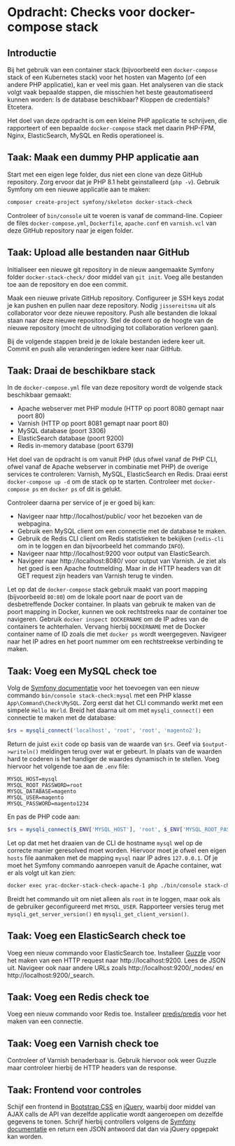 # Opdracht: Checks voor docker-compose stack

## Introductie
Bij het gebruik van een container stack (bijvoorbeeld een `docker-compose` stack of een Kubernetes stack) voor het hosten van Magento (of een andere PHP applicatie), kan er veel mis gaan. Het analyseren van die stack volgt vaak bepaalde stappen, die misschien het beste geautomatiseerd kunnen worden: Is de database beschikbaar? Kloppen de credentials? Etcetera.

Het doel van deze opdracht is om een kleine PHP applicatie te schrijven, die rapporteert of een bepaalde `docker-compose` stack met daarin PHP-FPM, Nginx, ElasticSearch, MySQL en Redis operationeel is.

## Taak: Maak een dummy PHP applicatie aan
Start met een eigen lege folder, dus niet een clone van deze GitHub repository. Zorg ervoor dat je PHP 8.1 hebt geinstalleerd (`php -v`). Gebruik Symfony om een nieuwe applicatie aan te maken:

```bash
composer create-project symfony/skeleton docker-stack-check
```

Controleer of `bin/console` uit te voeren is vanaf de command-line. Copieer de files `docker-compose.yml`, `Dockerfile`, `apache.conf` en `varnish.vcl` van deze GitHub repository naar je eigen folder.

## Taak: Upload alle bestanden naar GitHub
Initialiseer een nieuwe git repository in de nieuw aangemaakte Symfony folder `docker-stack-check/` door middel van `git init`. Voeg alle bestanden toe aan de repository en doe een commit.

Maak een nieuwe private GitHub repository. Configureer je SSH keys zodat je kan pushen en pullen naar deze repository. Nodig `jissereitsma` uit als collaborator voor deze nieuwe repository. Push alle bestanden die lokaal staan naar deze nieuwe repository. Stel de docent op de hoogte van de nieuwe repository (mocht de uitnodiging tot collaboration verloren gaan).

Bij de volgende stappen breid je de lokale bestanden iedere keer uit. Commit en push alle veranderingen iedere keer naar GitHub.

## Taak: Draai de beschikbare stack
In de `docker-compose.yml` file van deze repository wordt de volgende stack beschikbaar gemaakt:

- Apache webserver met PHP module (HTTP op poort 8080 gemapt naar poort 80)
- Varnish (HTTP op poort 8081 gemapt naar poort 80)
- MySQL database (poort 3306)
- ElasticSearch database (poort 9200)
- Redis in-memory database (poort 6379)

Het doel van de opdracht is om vanuit PHP (dus ofwel vanaf de PHP CLI, ofwel vanaf de Apache webserver in combinatie met PHP) de overige services te controleren: Varnish, MySQL, ElasticSearch en Redis. Draai eerst `docker-compose up -d` om de stack op te starten. Controleer met `docker-compose ps` en `docker ps` of dit is gelukt.

Controleer daarna per service of je er goed bij kan:

- Navigeer naar http://localhost/public/ voor het bezoeken van de webpagina.
- Gebruik een MySQL client om een connectie met de database te maken.
- Gebruik de Redis CLI client om Redis statistieken te bekijken (`redis-cli` om in te loggen en dan bijvoorbeeld het commando `INFO`).
- Navigeer naar http://localhost:9200 voor output van ElasticSearch.
- Navigeer naar http://localhost:8080/ voor output van Varnish. Je ziet als het goed is een Apache foutmelding. Maar in de HTTP headers van dit GET request zijn headers van Varnish terug te vinden.

Let op dat de `docker-compose` stack gebruik maakt van poort mapping (bijvoorbeeld `80:80`) om de lokale poort naar de poort van de desbetreffende Docker container. In plaats van gebruik te maken van de poort mapping in Docker, kunnen we ook rechtstreeks naar de container toe navigeren. Gebruik `docker inspect DOCKERNAME` om de IP adres van de containers te achterhalen. Vervang hierbij `DOCKERNAME` met de Docker container name of ID zoals die met `docker ps` wordt weergegeven. Navigeer naar het IP adres en het poort nummer om een rechtstreekse verbinding te maken.

## Taak: Voeg een MySQL check toe
Volg de [Symfony documentatie](https://symfony.com/doc/current/console.html#creating-a-command) voor het toevoegen van een nieuw commando `bin/console stack-check:mysql` met een PHP klasse `App\Command\Check\MySQL`. Zorg eerst dat het CLI commando werkt met een simpele `Hello World`. Breid het daarna uit om met `mysqli_connect()` een connectie te maken met de database:

```php
$rs = mysqli_connect('localhost', 'root', 'root', 'magento2');
```

Return de juist `exit` code op basis van de waarde van `$rs`. Geef via `$output->writeln()` meldingen terug over wat er gebeurt. In plaats van de waarden hard te coderen is het handiger de waardes dynamisch in te stellen. Voeg hiervoor het volgende toe aan de `.env` file:

```env
MYSQL_HOST=mysql
MYSQL_ROOT_PASSWORD=root
MYSQL_DATABASE=magento
MYSQL_USER=magento
MYSQL_PASSWORD=magento1234
```

En pas de PHP code aan:

```php
$rs = mysqli_connect($_ENV['MYSQL_HOST'], 'root', $_ENV['MYSQL_ROOT_PASSWORD'], $_ENV['MYSQL_DATABASE']);
```

Let op dat met het draaien van de CLI de hostname `mysql` wel op de correcte manier geresolved moet worden. Hiervoor moet je ofwel een eigen `hosts` file aanmaken met de mapping `mysql` naar IP adres `127.0.0.1`. Of je moet het Symfony commando aanroepen vanuit de Apache container, wat er als volgt uit kan zien:
```bash
docker exec yrac-docker-stack-check-apache-1 php ./bin/console stack-check:mysql
```

Breidt het commando uit om niet alleen als `root` in te loggen, maar ook als de gebruiker geconfigureerd met `MYSQL_USER`. Rapporteer versies terug met `mysqli_get_server_version()` en `mysqli_get_client_version()`.

## Taak: Voeg een ElasticSearch check toe
Voeg een nieuw commando voor ElasticSearch toe. Installeer [Guzzle](https://packagist.org/packages/guzzlehttp/guzzle) voor het maken van een HTTP request naar http://localhost:9200. Lees de JSON uit. Navigeer ook naar andere URLs zoals http://localhost:9200/_nodes/ en http://localhost:9200/_search. 

## Taak: Voeg een Redis check toe
Voeg een nieuw commando voor Redis toe. Installeer [predis/predis](https://packagist.org/packages/predis/predis) voor het maken van een connectie.

## Taak: Voeg een Varnish check toe
Controleer of Varnish benaderbaar is. Gebruik hiervoor ook weer Guzzle maar controleer hierbij de HTTP headers van de response.

## Taak: Frontend voor controles
Schijf een frontend in [Bootstrap CSS](https://getbootstrap.com/) en [jQuery](https://jquery.com/), waarbij door middel van AJAX calls de API van dezelfde applicatie wordt aangeroepen om dezelfde gegevens te tonen. Schrijf hierbij controllers volgens de [Symfony documentatie](https://symfony.com/doc/current/controller.html) en return een JSON antwoord dat dan via jQuery opgepakt kan worden.
